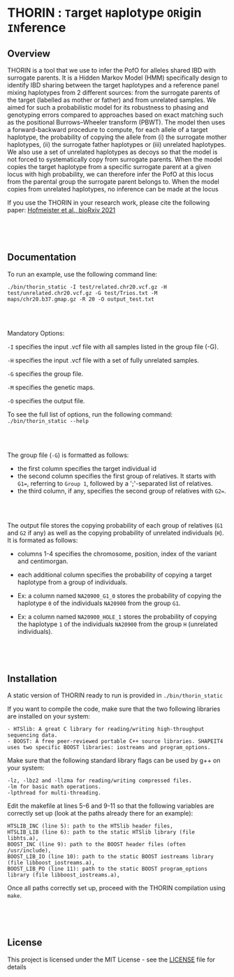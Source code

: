 # THORIN : ```T```arget ```H```aplotype ```OR```igin ```IN```ference

## Overview

THORIN is a tool that we use to infer the PofO for alleles shared IBD with surrogate parents. It is a Hidden Markov Model (HMM) specifically design to identify IBD sharing between the target haplotypes and a reference panel mixing haplotypes from 2 different sources: from the surrogate parents of the target (labelled as mother or father) and from unrelated samples. We aimed for such a probabilistic model for its robustness to phasing and genotyping errors compared to approaches based on exact matching such as the positional Burrows–Wheeler transform (PBWT). The model then uses a forward-backward procedure to compute, for each allele of a target haplotype, the probability of copying the allele from (i) the surrogate mother haplotypes, (ii) the surrogate father haplotypes or (iii) unrelated haplotypes. We also use a set of unrelated haplotypes as decoys so that the model is not forced to systematically copy from surrogate parents. When the model copies the target haplotype from a specific surrogate parent at a given locus with high probability, we can therefore infer the PofO at this locus from the parental group the surrogate parent belongs to. When the model copies from unrelated haplotypes, no inference can be made at the locus


If you use the THORIN in your research work, please cite the following paper: [Hofmeister et al., bioRxiv 2021](https://www.biorxiv.org/content/10.1101/2021.11.03.467079v1)


</br>
  &nbsp
  
#
## Documentation



To run an example, use the following command line:

```
./bin/thorin_static -I test/related.chr20.vcf.gz -H test/unrelated.chr20.vcf.gz -G test/Trios.txt -M maps/chr20.b37.gmap.gz -R 20 -O output_test.txt
```


</br>
  &nbsp
  
  
Mandatory Options:


```-I``` specifies the input .vcf file with all samples listed in the group file (-G).

```-H``` specifies the input .vcf file with a set of fully unrelated samples.
	
```-G``` specifies the group file.

```-M``` specifies the genetic maps.

```-O``` specifies the output file.


To see the full list of options, run the following command:
```./bin/thorin_static --help```


</br>
  &nbsp

The group file (```-G```) is formatted as follows:
* the first column specifies the target individual id
* the second column specifies the first group of relatives. It starts with ```G1=```, referring to ```Group 1```, followed by a ';'-separated list of relatives.
* the third column, if any, specifies the second group of relatives with ```G2=```.

</br>
  &nbsp

The output file stores the copying probability of each group of relatives (```G1``` and ```G2``` if any) as well as the copying probability of unrelated individuals (```H```). It is formated as follows:
* columns 1-4 specifies the chromosome, position, index of the variant and centimorgan.
* each additional column specifies the probability of copying a target haplotype from a group of individuals.

* Ex: a column named ```NA20900_G1_0``` stores the probability of copying the haplotype ```0``` of the individuals ```NA20900``` from the group ```G1```.
* Ex: a column named ```NA20900_HOLE_1``` stores the probability of copying the haplotype ```1``` of the individuals ```NA20900``` from the group ```H``` (unrelated individuals).



</br>
  &nbsp


#
## Installation

A static version of THORIN ready to run is provided in ```./bin/thorin_static```




If you want to compile the code, make sure that the two following libraries are installed on your system:

	- HTSlib: A great C library for reading/writing high-throughput sequencing data.
	- BOOST: A free peer-reviewed portable C++ source libraries. SHAPEIT4 uses two specific BOOST libraries: iostreams and program_options.



Make sure that the following standard library flags can be used by g++ on your system:

	-lz, -lbz2 and -llzma for reading/writing compressed files.
	-lm for basic math operations.
	-lpthread for multi-threading.



Edit the makefile at lines 5-6 and 9-11 so that the following variables are correctly set up (look at the paths already there for an example):

    HTSLIB_INC (line 5): path to the HTSlib header files,
    HTSLIB_LIB (line 6): path to the static HTSlib library (file libhts.a),
    BOOST_INC (line 9): path to the BOOST header files (often /usr/include),
    BOOST_LIB_IO (line 10): path to the static BOOST iostreams library (file libboost_iostreams.a),
    BOOST_LIB_PO (line 11): path to the static BOOST program_options library (file libboost_iostreams.a),



Once all paths correctly set up, proceed with the THORIN compilation using ```make```.



</br>
  &nbsp
  
 #
## License

This project is licensed under the MIT License - see the [LICENSE](LICENSE) file for details


